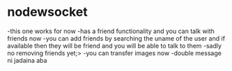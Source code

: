 # nodewsocket

-this one works for now
-has a friend functionality and you can talk with friends now
-you can add friends by searching the uname of the user and if available then they will be friend and you will be able to talk to them
-sadly no removing friends yet;>
-you can transfer images now
-double message ni jadaina aba